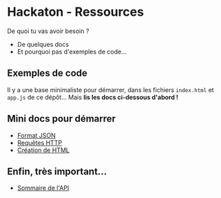 # Hackaton - Ressources

De quoi tu vas avoir besoin ?
* De quelques docs
* Et pourquoi pas d'exemples de code...

## Exemples de code

Il y a une base minimaliste pour démarrer, dans les fichiers `index.html` et `app.js` de ce dépôt... Mais **lis les docs ci-dessous d'abord !**

## Mini docs pour démarrer

* [Format JSON](JSON.md)
* [Requêtes HTTP](Fetch.md)
* [Création de HTML](Creation-de-HTML.md)

## Enfin, très important...

* [Sommaire de l'API](https://akabab.github.io/superhero-api/api/)
